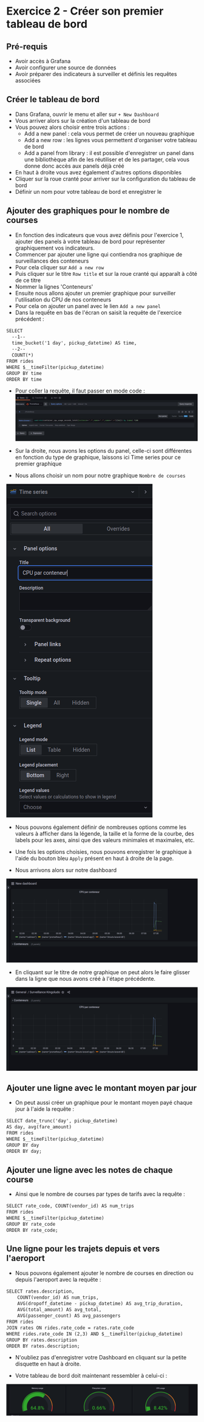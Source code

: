 # Exercice 2 - Créer son premier tableau de bord

## Pré-requis
- Avoir accès à Grafana 
- Avoir configurer une source de données
- Avoir préparer des indicateurs à surveiller et définis les requêtes associées

## Créer le tableau de bord

- Dans Grafana, ouvrir le menu et aller sur `+ New Dashboard`
- Vous arriver alors sur la création d'un tableau de bord
- Vous pouvez alors choisir entre trois actions :
  - Add a new panel : cela vous permet de créer un nouveau graphique
  - Add a new row : les lignes vous permettent d'organiser votre tableau de bord 
  - Add a panel from library : il est possible d'enregistrer un panel dans une bibliothèque afin de les réutiliser et de les partager, cela vous donne donc accès aux panels déjà créé
 - En haut à droite vous avez également d'autres options disponibles
 - Cliquer sur la roue cranté pour arriver sur la configuration du tableau de bord
 - Définir un nom pour votre tableau de bord et enregistrer le

## Ajouter des graphiques pour le nombre de courses

- En fonction des indicateurs que vous avez définis pour l'exercice 1, ajouter des panels à votre tableau de bord pour représenter graphiquement vos indicateurs.
- Commencer par ajouter une ligne qui contiendra nos graphique de surveillances des conteneurs
- Pour cela cliquer sur `Add a new row`
- Puis cliquer sur le titre `Row title` et sur la roue cranté qui apparaît à côté de ce titre
- Nommer la lignes 'Conteneurs'
- Ensuite nous allons ajouter un premier graphique pour surveiller l'utilisation du CPU de nos conteneurs
- Pour cela on ajouter un panel avec le lien `Add a new panel`
- Dans la requếte en bas de l'écran on saisit la requête de l'exercice précédent : 
```
SELECT
  --1--
  time_bucket('1 day', pickup_datetime) AS time,
  --2--
  COUNT(*)
FROM rides
WHERE $__timeFilter(pickup_datetime)
GROUP BY time
ORDER BY time
```
- Pour coller la requête, il faut passer en mode code :
![](../img/exo2/requete_graph.png)

- Sur la droite, nous avons les options du panel, celle-ci sont différentes en fonction du type de graphique, laissons ici Time series pour ce premier graphique
- Nous allons choisir un nom pour notre graphique `Nombre de courses`

![](../img/exo2/time_serie_option.png)

- Nous pouvons également définir de nombreuses options comme les valeurs à afficher dans la légende, la taille et la forme de la courbe, des labels pour les axes, ainsi que des valeurs minimales et maximales, etc. 
- Une fois les options choisies, nous pouvons enregistrer le graphique à l'aide du bouton bleu `Apply` présent en haut à droite de la page. 

- Nous arrivons alors sur notre dashboard

![](img/exo2/dashboard1.png)

- En cliquant sur le titre de notre graphique on peut alors le faire glisser dans la ligne que nous avons créé à l'étape précédente.

![](img/exo2/dashboard2.png)

## Ajouter une ligne avec le montant moyen par jour

- On peut aussi créer un graphique pour le montant moyen payé chaque jour à l'aide la requête :
```
SELECT date_trunc('day', pickup_datetime)
AS day, avg(fare_amount)
FROM rides
WHERE $__timeFilter(pickup_datetime)
GROUP BY day
ORDER BY day;
```

## Ajouter une ligne avec les notes de chaque course

- Ainsi que le nombre de courses par types de tarifs avec la requête :
```
SELECT rate_code, COUNT(vendor_id) AS num_trips
FROM rides
WHERE $__timeFilter(pickup_datetime)
GROUP BY rate_code
ORDER BY rate_code;
```

## Une ligne pour les trajets depuis et vers l'aeroport 
- Nous pouvons également ajouter le nombre de courses en direction ou depuis l'aeroport avec la requête :
```
SELECT rates.description,
    COUNT(vendor_id) AS num_trips,
    AVG(dropoff_datetime - pickup_datetime) AS avg_trip_duration,
    AVG(total_amount) AS avg_total,
    AVG(passenger_count) AS avg_passengers
FROM rides
JOIN rates ON rides.rate_code = rates.rate_code
WHERE rides.rate_code IN (2,3) AND $__timeFilter(pickup_datetime)
GROUP BY rates.description
ORDER BY rates.description;
```
- N'oubliez pas d'enregistrer votre Dashboard en cliquant sur la petite disquette en haut à droite.

- Votre tableau de bord doit maintenant ressembler à celui-ci : 

![](img/exo2/dashboard8.png)

